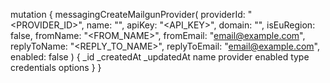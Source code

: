 mutation {
    messagingCreateMailgunProvider(
        providerId: "<PROVIDER_ID>",
        name: "<NAME>",
        apiKey: "<API_KEY>",
        domain: "<DOMAIN>",
        isEuRegion: false,
        fromName: "<FROM_NAME>",
        fromEmail: "email@example.com",
        replyToName: "<REPLY_TO_NAME>",
        replyToEmail: "email@example.com",
        enabled: false
    ) {
        _id
        _createdAt
        _updatedAt
        name
        provider
        enabled
        type
        credentials
        options
    }
}
